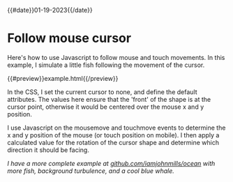 {{#date}}01-19-2023{{/date}}
# Follow mouse cursor

Here's how to use Javascript to follow mouse and touch movements. In this example, I simulate a little fish following the movement of the cursor.

{{#preview}}example.html{{/preview}}

In the CSS, I set the current cursor to none, and define the default attributes. The values here ensure that the 'front' of the shape is at the cursor point, otherwise it would be centered over the mouse x and y position.

I use Javascript on the mousemove and touchmove events to determine the x and y position of the mouse (or touch position on mobile). I then apply a calculated value for the rotation of the cursor shape and determine which direction it should be facing.

*I have a more complete example at [github.com/iamjohnmills/ocean](https://github.com/iamjohnmills/ocean) with more fish, background turbulence, and a cool blue whale.*
